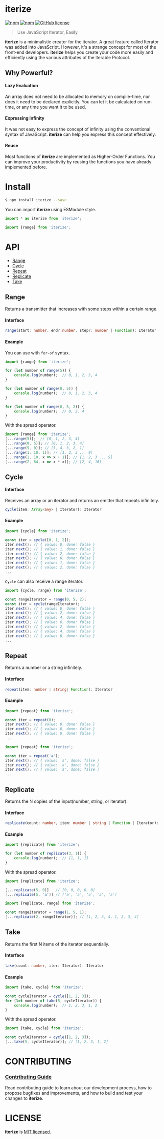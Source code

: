 # iterize

[![npm](https://img.shields.io/npm/v/iterize.svg)](https://www.npmjs.com/package/iterize)
[![npm](https://img.shields.io/npm/dt/iterize.svg)](https://www.npmjs.com/package/iterize)
[![GitHub license](https://img.shields.io/github/license/hg-pyun/iterize.svg)](https://github.com/hg-pyun/iterize/blob/master/LICENSE)

> Use JavaScript Iterator, Easily 

**iterize** is a minimalistic creator for the iterator. A great feature called Iterator was added into JavaScript. However, it's a strange concept for most of the front-end developers.
**iterize** helps you create your code more easily and efficiently using the various attributes of the Iterable Protocol.

## Why Powerful?

#### Lazy Evaluation

An array does not need to be allocated to memory on compile-time, nor does it need to be declared explicitly. You can let it be calculated on run-time, or any time you want it to be used.

#### Expressing Infinity

It was not easy to express the concept of infinity using the conventional syntax of JavaScript. **iterize** can help you express this concept effectively.

#### Reuse

Most functions of **iterize** are implemented as Higher-Order Functions. You can improve your productivity by reusing the functions you have already implemented before.

# Install

```bash
$ npm install iterize --save
```

You can import **iterize** using ESModule style.

```js
import * as iterize from 'iterize';
```
```js
import {range} from 'iterize';
```

# API
- [Range](https://github.com/hg-pyun/iterize#range)
- [Cycle](https://github.com/hg-pyun/iterize#cycle)
- [Repeat](https://github.com/hg-pyun/iterize#repeat)
- [Replicate](https://github.com/hg-pyun/iterize#replicate)
- [Take](https://github.com/hg-pyun/iterize#take)

## Range

Returns a transmitter that increases with some steps within a certain range.

#### Interface

```typescript
range(start: number, end?:number, step?: number | Function): Iterator
```

#### Example
You can use with `for-of` syntax.
```js
import {range} from 'iterize';

for (let number of range(5)) {
    console.log(number);  // 0, 1, 2, 3, 4
}

for (let number of range(0, 5)) {
    console.log(number);  // 0, 1, 2, 3, 4
}

for (let number of range(0, 5, 2)) {
    console.log(number);  // 0, 2, 4
}
```
With the spread operator.
```js
import {range} from 'iterize';
[...range(5)];  // [0, 1, 2, 3, 4]
[...range(0, 5)]; // [0, 1, 2, 3, 4]
[...range(5, 0)]; // [5, 4, 3, 2, 1]
[...range(1, 10, 1)]; // [1, 2, 3 ... 9]
[...range(1, 10, x => x + 1)]; // [1, 2, 3 ... 9]
[...range(2, 64, x => x * x)]; // [2, 4, 16]
```

## Cycle

#### Interface

Receives an array or an iterator and returns an emitter that repeats infinitely.

```typescript
cycle(item: Array<any> | Iterator): Iterator
```

#### Example

```js
import {cycle} from 'iterize';

const iter = cycle([0, 1, 2]);
iter.next(); // { value: 0, done: false }
iter.next(); // { value: 1, done: false }
iter.next(); // { value: 2, done: false }
iter.next(); // { value: 0, done: false }
iter.next(); // { value: 1, done: false }
iter.next(); // { value: 2, done: false }
...
```
`Cycle` can also receive a range iterator.
```js
import {cycle, range} from 'iterize';

const rangeIterator = range(0, 5, 2);
const iter = cycle(rangeIterator);
iter.next(); // { value: 0, done: false }
iter.next(); // { value: 2, done: false }
iter.next(); // { value: 4, done: false }
iter.next(); // { value: 0, done: false }
iter.next(); // { value: 2, done: false }
iter.next(); // { value: 4, done: false }
iter.next(); // { value: 0, done: false }
...
```

## Repeat

Returns a number or a string infinitely.

#### Interface

```typescript
repeat(item: number | string| Function): Iterator
```

#### Example

```js
import {repeat} from 'iterize';

const iter = repeat(0);
iter.next(); // { value: 0, done: false }
iter.next(); // { value: 0, done: false }
iter.next(); // { value: 0, done: false }
...
```

```js
import {repeat} from 'iterize';

const iter = repeat('a');
iter.next(); // { value: 'a', done: false }
iter.next(); // { value: 'a', done: false }
iter.next(); // { value: 'a', done: false }
...
```

## Replicate

Returns the N copies of the input(number, string, or iterator).

#### Interface

```typescript
replicate(count: number, item: number | string | Function | Iterator): Iterator
```

#### Example
```js
import {replicate} from 'iterize';

for (let number of replicate(3, 1)) {
    console.log(number);  // [1, 1, 1]
}
```
With the spread operator.
```js
import {replicate} from 'iterize';

[...replicate(5, 0)]   // [0, 0, 0, 0, 0]
[...replicate(5, 'a')] // ['a', 'a', 'a', 'a', 'a']
```
```js
import {replicate, range} from 'iterize';

const rangeIterator = range(1, 5, 1);
[...replicate(2, rangeIterator)]; // [1, 2, 3, 4, 1, 2, 3, 4]
```

## Take

Returns the first N items of the iterator sequentially.

#### Interface

```typescript
take(count: number, iter: Iterator): Iterator
```

#### Example
```js
import {take, cycle} from 'iterize';

const cycleIterator = cycle([1, 2, 3]);
for (let number of take(5, cycleIterator)) {
    console.log(number);  // 1, 2, 3, 1, 2
}
```
With the spread operator.
```js
import {take, cycle} from 'iterize';

const cycleIterator = cycle([1, 2, 3]);
[...take(5, cycleIterator)]; // [1, 2, 3, 1, 2]
```

# CONTRIBUTING

### [Contributing Guide](https://github.com/hg-pyun/iterize/blob/master/CONTRIBUTE.md)

Read contributing guide to learn about our development process, how to propose bugfixes and improvements, and how to build and test your changes to **iterize**.

# LICENSE

**iterize** is [MIT licensed](https://github.com/hg-pyun/iterize/blob/master/LICENSE).

